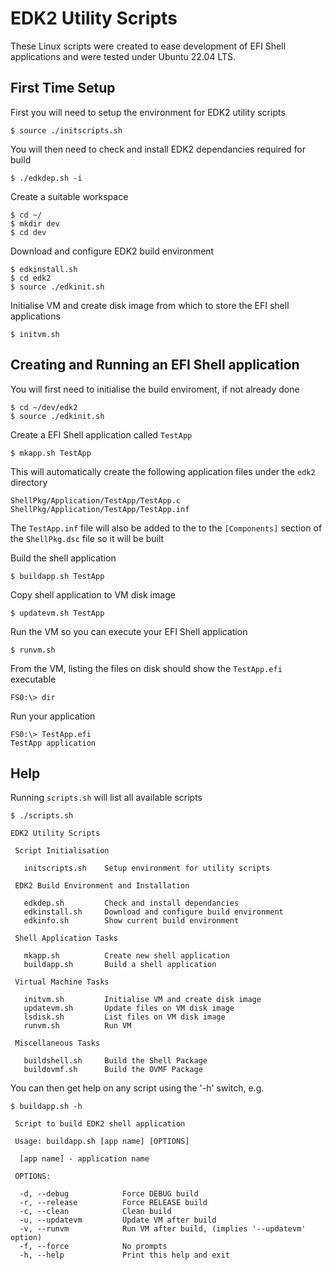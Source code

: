 # EDK2 Utility Scripts

These Linux scripts were created to ease development of EFI Shell applications and were tested under Ubuntu 22.04 LTS.

## First Time Setup

First you will need to setup the environment for EDK2 utility scripts

```
$ source ./initscripts.sh
```

You will then need to check and install EDK2 dependancies required for build

```
$ ./edkdep.sh -i
```

Create a suitable workspace

```
$ cd ~/
$ mkdir dev 
$ cd dev
```

Download and configure EDK2 build environment

```
$ edkinstall.sh
$ cd edk2
$ source ./edkinit.sh
```

Initialise VM and create disk image from which to store the EFI shell applications

```
$ initvm.sh
```

## Creating and Running an EFI Shell application

You will first need to initialise the build enviroment, if not already done

```
$ cd ~/dev/edk2
$ source ./edkinit.sh
```

Create a EFI Shell application called `TestApp`

```
$ mkapp.sh TestApp
```

This will automatically create the following application files under the `edk2` directory

```
ShellPkg/Application/TestApp/TestApp.c
ShellPkg/Application/TestApp/TestApp.inf
```

The `TestApp.inf` file will also be added to the to the `[Components]` section of the `ShellPkg.dsc` file so it will be built

Build the shell application

```
$ buildapp.sh TestApp
```

Copy shell application to VM disk image

```
$ updatevm.sh TestApp
```

Run the VM so you can execute your EFI Shell application

```
$ runvm.sh
```

From the VM, listing the files on disk should show the `TestApp.efi` executable

```
FS0:\> dir
```

Run your application

```
FS0:\> TestApp.efi
TestApp application
```

## Help

Running `scripts.sh` will list all available scripts

```
$ ./scripts.sh

EDK2 Utility Scripts

 Script Initialisation

   initscripts.sh    Setup environment for utility scripts

 EDK2 Build Environment and Installation

   edkdep.sh         Check and install dependancies
   edkinstall.sh     Download and configure build environment
   edkinfo.sh        Show current build environment

 Shell Application Tasks

   mkapp.sh          Create new shell application
   buildapp.sh       Build a shell application

 Virtual Machine Tasks

   initvm.sh         Initialise VM and create disk image
   updatevm.sh       Update files on VM disk image
   lsdisk.sh         List files on VM disk image
   runvm.sh          Run VM

 Miscellaneous Tasks

   buildshell.sh     Build the Shell Package
   buildovmf.sh      Build the OVMF Package
```

You can then get help on any script using the '-h' switch, e.g.

```
$ buildapp.sh -h

 Script to build EDK2 shell application

 Usage: buildapp.sh [app name] [OPTIONS]

  [app name] - application name

 OPTIONS:

  -d, --debug            Force DEBUG build
  -r, --release          Force RELEASE build
  -c, --clean            Clean build
  -u, --updatevm         Update VM after build
  -v, --runvm            Run VM after build, (implies '--updatevm' option)
  -f, --force            No prompts
  -h, --help             Print this help and exit
```

